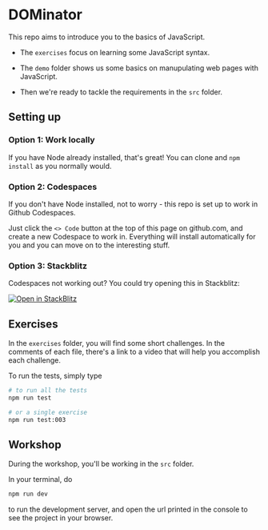 # DOMinator

This repo aims to introduce you to the basics of JavaScript.

- The `exercises` focus on learning some JavaScript syntax.

- The `demo` folder shows us some basics on manupulating web pages with
  JavaScript.

- Then we're ready to tackle the requirements in the `src` folder.

## Setting up

### Option 1: Work locally

If you have Node already installed, that's great! You can clone and
`npm install` as you normally would.

### Option 2: Codespaces

If you don't have Node installed, not to worry - this repo is set up to work in
Github Codespaces.

Just click the `<> Code` button at the top of this page on github.com, and
create a new Codespace to work in. Everything will install automatically for you
and you can move on to the interesting stuff.

### Option 3: Stackblitz

Codespaces not working out? You could try opening this in Stackblitz:

[![Open in StackBlitz](https://developer.stackblitz.com/img/open_in_stackblitz.svg)](https://stackblitz.com/fork/github/corndel-swe/dominator)

## Exercises

In the `exercises` folder, you will find some short challenges. In the comments
of each file, there's a link to a video that will help you accomplish each
challenge.

To run the tests, simply type

```bash
# to run all the tests
npm run test

# or a single exercise
npm run test:003
```

## Workshop

During the workshop, you'll be working in the `src` folder.

In your terminal, do

```bash
npm run dev
```

to run the development server, and open the url printed in the console to see
the project in your browser.
